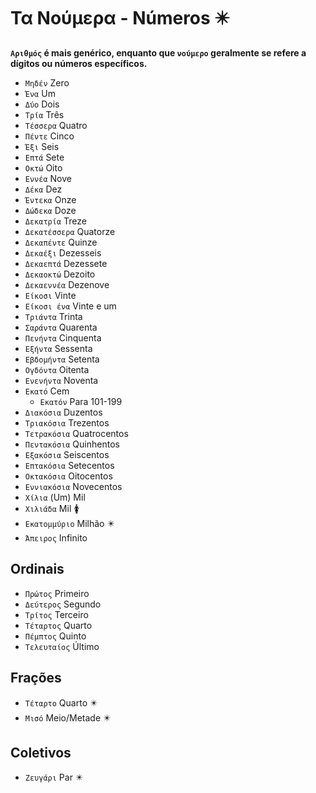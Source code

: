 # Τα Νούμερα - Números ✴️

**`Αριθμός` é mais genérico, enquanto que `νούμερο` geralmente se refere a dígitos ou números específicos.**

-   `Μηδέν` Zero
-   `Ένα` Um
-   `Δύο` Dois
-   `Τρία` Três
-   `Τέσσερα` Quatro
-   `Πέντε` Cinco
-   `Έξι` Seis
-   `Επτά` Sete
-   `Οκτώ` Oito
-   `Εννέα` Nove
-   `Δέκα` Dez
-   `Έντεκα` Onze
-   `Δώδεκα` Doze
-   `Δεκατρία` Treze
-   `Δεκατέσσερα` Quatorze
-   `Δεκαπέντε` Quinze
-   `Δεκαέξι` Dezesseis
-   `Δεκαεπτά` Dezessete
-   `Δεκαοκτώ` Dezoito
-   `Δεκαεννέα` Dezenove
-   `Είκοσι` Vinte
-   `Είκοσι ένα` Vinte e um
-   `Τριάντα` Trinta
-   `Σαράντα` Quarenta
-   `Πενήντα` Cinquenta
-   `Εξήντα` Sessenta
-   `Εβδομήντα` Setenta
-   `Ογδόντα` Oitenta
-   `Ενενήντα` Noventa
-   `Εκατό` Cem
    -   `Εκατόν` Para 101-199
-   `Διακόσια` Duzentos
-   `Τριακόσια` Trezentos
-   `Τετρακόσια` Quatrocentos
-   `Πεντακόσια` Quinhentos
-   `Εξακόσια` Seiscentos
-   `Επτακόσια` Setecentos
-   `Οκτακόσια` Oitocentos
-   `Εννιακόσια` Novecentos
-   `Χίλια` (Um) Mil
-   `Χιλιάδα` Mil 🚺
-   `Εκατομμύριο` Milhão ✴️
-   `Άπειρος` Infinito

## Ordinais

-   `Πρώτος` Primeiro
-   `Δεύτερος` Segundo
-   `Τρίτος` Terceiro
-   `Τέταρτος` Quarto
-   `Πέμπτος` Quinto
-   `Τελευταίος` Último

## Frações

-   `Τέταρτο` Quarto ✴️
-   `Μισό` Meio/Metade ✴️

## Coletivos

-   `Ζευγάρι` Par ✴️
